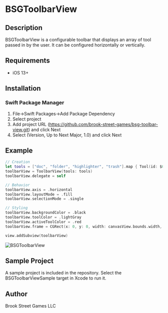 # BSGToolbarView

## Description
BSGToolbarView is a configurable toolbar that displays an array of tool passed in by the user. It can be configured horizontally or vertically.

## Requirements

+ iOS 13+

## Installation

### Swift Package Manager

1. File->Swift Packages->Add Package Dependency
2. Select project
3. Add project URL (https://github.com/brook-street-games/bsg-toolbar-view.git) and click Next
4. Select (Version, Up to Next Major, 1.0) and click Next

## Example

```swift
// Creation
let tools = ["doc", "folder", "highlighter", "trash"].map { Tool(id: $0, image: UIImage(systemName: $0)) }
toolbarView = ToolbarView(tools: tools)
toolbarView.delegate = self

// Behavior
toolbarView.axis = .horizontal
toolbarView.layoutMode = .fill
toolbarView.selectionMode = .single

// Styling
toolbarView.backgroundColor = .black
toolbarView.toolColor = .lightGray
toolbarView.activeToolColor = .red
toolbarView.frame = CGRect(x: 0, y: 0, width: canvasView.bounds.width, height: 50)

view.addSubview(toolbarView)
```

![BSGToolbarView](../main/Example/example.png)

## Sample Project

A sample project is included in the repository. Select the BSGToolbarViewSample target in Xcode to run it.

## Author

Brook Street Games LLC
